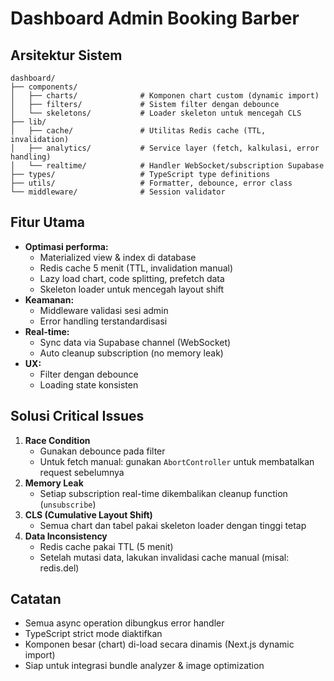 # Dashboard Admin Booking Barber

## Arsitektur Sistem

```
dashboard/
├── components/
│   ├── charts/              # Komponen chart custom (dynamic import)
│   ├── filters/             # Sistem filter dengan debounce
│   └── skeletons/           # Loader skeleton untuk mencegah CLS
├── lib/
│   ├── cache/               # Utilitas Redis cache (TTL, invalidation)
│   ├── analytics/           # Service layer (fetch, kalkulasi, error handling)
│   └── realtime/            # Handler WebSocket/subscription Supabase
├── types/                   # TypeScript type definitions
├── utils/                   # Formatter, debounce, error class
└── middleware/              # Session validator
```

## Fitur Utama

- **Optimasi performa:**
  - Materialized view & index di database
  - Redis cache 5 menit (TTL, invalidation manual)
  - Lazy load chart, code splitting, prefetch data
  - Skeleton loader untuk mencegah layout shift
- **Keamanan:**
  - Middleware validasi sesi admin
  - Error handling terstandardisasi
- **Real-time:**
  - Sync data via Supabase channel (WebSocket)
  - Auto cleanup subscription (no memory leak)
- **UX:**
  - Filter dengan debounce
  - Loading state konsisten

## Solusi Critical Issues

1. **Race Condition**
   - Gunakan debounce pada filter
   - Untuk fetch manual: gunakan `AbortController` untuk membatalkan request sebelumnya
2. **Memory Leak**
   - Setiap subscription real-time dikembalikan cleanup function (`unsubscribe`)
3. **CLS (Cumulative Layout Shift)**
   - Semua chart dan tabel pakai skeleton loader dengan tinggi tetap
4. **Data Inconsistency**
   - Redis cache pakai TTL (5 menit)
   - Setelah mutasi data, lakukan invalidasi cache manual (misal: redis.del)

## Catatan

- Semua async operation dibungkus error handler
- TypeScript strict mode diaktifkan
- Komponen besar (chart) di-load secara dinamis (Next.js dynamic import)
- Siap untuk integrasi bundle analyzer & image optimization
